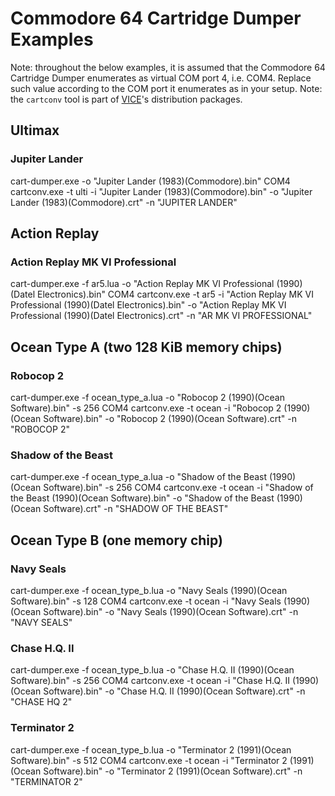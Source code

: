 # Commodore 64 Cartridge Dumper Examples

Note: throughout the below examples, it is assumed that the Commodore 64 Cartridge Dumper enumerates as virtual COM port 4, i.e. COM4. Replace such value according to the COM port it enumerates as in your setup.
Note: the `cartconv` tool is part of [VICE](https://vice-emu.sourceforge.io/)'s distribution packages.

## Ultimax

### Jupiter Lander

cart-dumper.exe -o "Jupiter Lander (1983)(Commodore).bin" COM4
cartconv.exe -t ulti -i "Jupiter Lander (1983)(Commodore).bin" -o "Jupiter Lander (1983)(Commodore).crt" -n "JUPITER LANDER"

## Action Replay

### Action Replay MK VI Professional

cart-dumper.exe -f ar5.lua -o "Action Replay MK VI Professional (1990)(Datel Electronics).bin" COM4
cartconv.exe -t ar5 -i "Action Replay MK VI Professional (1990)(Datel Electronics).bin" -o "Action Replay MK VI Professional (1990)(Datel Electronics).crt" -n "AR MK VI PROFESSIONAL"

## Ocean Type A (two 128 KiB memory chips)

### Robocop 2

cart-dumper.exe -f ocean_type_a.lua -o "Robocop 2 (1990)(Ocean Software).bin" -s 256 COM4
cartconv.exe -t ocean -i "Robocop 2 (1990)(Ocean Software).bin" -o "Robocop 2 (1990)(Ocean Software).crt" -n "ROBOCOP 2"

### Shadow of the Beast

cart-dumper.exe -f ocean_type_a.lua -o "Shadow of the Beast (1990)(Ocean Software).bin" -s 256 COM4
cartconv.exe -t ocean -i "Shadow of the Beast (1990)(Ocean Software).bin" -o "Shadow of the Beast (1990)(Ocean Software).crt" -n "SHADOW OF THE BEAST"

## Ocean Type B (one memory chip)

### Navy Seals

cart-dumper.exe -f ocean_type_b.lua -o "Navy Seals (1990)(Ocean Software).bin" -s 128 COM4
cartconv.exe -t ocean -i "Navy Seals (1990)(Ocean Software).bin" -o "Navy Seals (1990)(Ocean Software).crt" -n "NAVY SEALS"

### Chase H.Q. II

cart-dumper.exe -f ocean_type_b.lua -o "Chase H.Q. II (1990)(Ocean Software).bin" -s 256 COM4
cartconv.exe -t ocean -i "Chase H.Q. II (1990)(Ocean Software).bin" -o "Chase H.Q. II (1990)(Ocean Software).crt" -n "CHASE HQ 2"

### Terminator 2

cart-dumper.exe -f ocean_type_b.lua -o "Terminator 2 (1991)(Ocean Software).bin" -s 512 COM4
cartconv.exe -t ocean -i "Terminator 2 (1991)(Ocean Software).bin" -o "Terminator 2 (1991)(Ocean Software).crt" -n "TERMINATOR 2"
